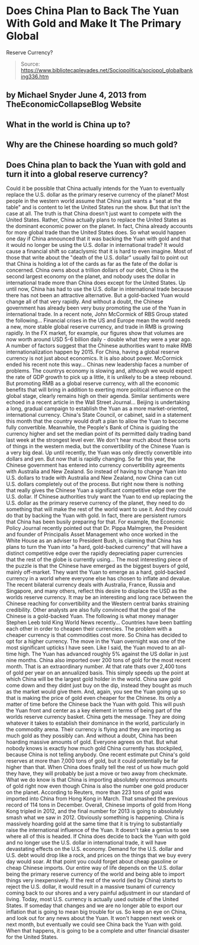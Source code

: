 # Does China Plan to Back The Yuan With Gold and Make It The Primary Global 
Reserve Currency?

> Source: https://www.bibliotecapleyades.net/Sociopolitica/sociopol_globalbanking336.htm

by Michael Snyder
June 4, 2013
from
TheEconomicCollapseBlog Website
-
What in the world is China up to?
-
Why are the Chinese hoarding so much
gold?
-
Does China plan to back the Yuan with
gold and turn it into a global reserve currency?
-
Could it be possible that China actually
intends for the Yuan to eventually replace the U.S. dollar as
the primary reserve currency of the planet?
Most people in the western world assume that
China just wants a "seat at the table" and is content to let the United
States run the show.
But that isn't the case at all. The truth is
that China doesn't just want to compete with the United States. Rather,
China actually plans to replace the United States as the
dominant economic power on the planet. In fact, China already accounts
for more global trade than the United States does.
So what would happen one day if China announced
that it was backing the Yuan with gold and that it would no longer be using
the U.S. dollar in international trade? It would cause a financial shift so
cataclysmic that it is hard to even imagine.
Most of those that write about the "death of the
U.S. dollar" usually fail to point out that China is holding a lot of the
cards as far as the fate of the dollar is concerned.
China owns about a
trillion dollars of
our debt, China is the second largest economy on the planet, and nobody
uses the dollar in international trade more than China does except for the
United States.
Up until now, China has had to use the U.S.
dollar in international trade because there has not been an attractive
alternative. But a gold-backed Yuan would change all of that very rapidly.
And without a doubt, the Chinese government has
already been very busy promoting the use of the Yuan in international trade.
In a recent note,
John McCormick of RBS Group stated the following...
Financial crises in the US and Europe mean
the world needs a new, more stable global reserve currency, and trade in
RMB is growing rapidly. In the FX market, for example, our figures show
that volumes are now worth around USD 5-6 billion daily - double what
they were a year ago.
A number of factors suggest that the Chinese
authorities want to make RMB internationalization happen by 2015.
For China, having a global reserve currency is
not just about economics. It is also about power.
McCormick ended his recent note this way...
Chinas new leadership faces a number of
problems. The countrys economy is slowing and, although we would expect
the rate of GDP growth to pick up a little, it is unlikely to be a steep
rebound.
But promoting RMB as a global reserve
currency, with all the economic benefits that will bring in addition to
exerting more political influence on the global stage, clearly remains
high on their agenda.
Similar sentiments were echoed in a recent
article
in the Wall Street Journal...
Beijing is undertaking a long, gradual
campaign to establish the Yuan as a more market-oriented, international
currency. China's State Council, or cabinet, said in a statement this
month that the country would draft a plan to allow the Yuan to become
fully convertible.
Meanwhile, the People's Bank of China is
guiding the currency higher and set the median point of its permitted
daily trading band last week at the strongest level ever.
We don't hear much about these sorts of things
in the western media, but the convertibility of the Chinese Yuan is a very
big deal.
Up until recently, the Yuan was only directly
convertible into dollars and yen. But now that is rapidly changing. So far
this year, the Chinese government has entered into currency convertibility
agreements
with Australia and New Zealand.
So instead of having to change Yuan into U.S.
dollars to trade with Australia and New Zealand, now China can cut U.S.
dollars completely out of the process.
But right now there is nothing that really gives
the Chinese Yuan a significant competitive edge over the U.S. dollar.
If Chinese authorities truly want the Yuan to
end up replacing the U.S. dollar as the primary reserve currency of the
planet, they need to do something that will make the rest of the world want
to use it.
And they could do that by backing the Yuan with
gold. In fact, there are persistent rumors that China has been busily
preparing for that.
For example,
the Economic Policy Journal recently pointed out that Dr. Pippa
Malmgren, the President and founder of Principalis Asset Management
who once worked in the White House as an adviser to President Bush, is
claiming that China has plans to turn the Yuan into "a hard, gold-backed
currency" that will have a distinct competitive edge over the rapidly
depreciating paper currencies that the rest of the globe is currently
using...
The most interesting piece of the puzzle is
that the Chinese have emerged as the biggest buyers of gold, mainly
off-market. They want the Yuan to emerge as a hard, gold-backed currency
in a world where everyone else has chosen to inflate and devalue.
The recent bilateral currency deals with
Australia, France, Russia and Singapore, and many others, reflect this
desire to displace the USD as the worlds reserve currency.
It may be an interesting and long race
between the Chinese reaching for convertibility and the Western central
banks straining credibility.
Other analysts are also fully convinced that the
goal of the Chinese is a gold-backed Yuan.
The following is what money manager Stephen Leeb
told King World News recently...
Countries have been battling each other in
order to cheapen their currencies. The problem with a cheaper currency
is that commodities cost more. So China has decided to opt for a higher
currency.
The move in the Yuan overnight was one of
the most significant upticks I have seen.
Like I said, the Yuan moved to an all-time
high. The Yuan has advanced roughly 5% against the US dollar in just
nine months. China also imported over 200 tons of gold for the most
recent month. That is an extraordinary number. At that rate thats over
2,400 tons of gold per year on an annualized basis.
This simply speeds up the point at which
China will be the largest gold holder in the world.
China saw gold come
down and they didnt just buy on the dip, instead they bought as much as
the market would give them. And, again, you see the Yuan going up so
that is making the price of gold even cheaper for the Chinese.
Its only a matter of time before the
Chinese back the Yuan with gold. This will push the Yuan front and
center as a key element in terms of being part of the worlds reserve
currency basket. China gets the message. They are doing whatever it
takes to establish their dominance in the world, particularly in the
commodity arena.
Their currency is flying and they are
importing as much gold as they possibly can.
And without a doubt, China has been hoarding
massive amounts of gold. Everyone agrees on that. But what nobody knows is
exactly how much gold China currently has stockpiled, because China is not
telling anybody.
One recent estimate put China's gold reserves
at more
than 7,000 tons of gold, but it could potentially be far higher than
that. When China does finally tell the rest of us how much gold they have,
they will probably be just a move or two away from checkmate.
What we do know is that China is importing
absolutely enormous amounts of gold right now even though China is also the
number one gold producer on the planet.
According to
Reuters, more than 223 tons of gold was imported into China from Hong
Kong in March. That smashed the previous record of 114 tons in December.
Overall, Chinese imports of gold from Hong Kong
tripled in 2012, and the final number for 2013 is going to absolutely smash
what we saw in 2012.
Obviously something is happening.
China is massively hoarding gold at the same
time that it is trying to substantially raise the international influence of
the Yuan.
It doesn't take a genius to see where all of
this is headed.
If China does decide to back the Yuan with gold
and no longer use the U.S. dollar in international trade, it will have
devastating effects on the U.S. economy. Demand for the U.S. dollar and U.S.
debt would drop like a rock, and prices on the things that we buy every day
would soar.
At that point you could forget about cheap
gasoline or cheap Chinese imports. Our entire way of life depends on the
U.S. dollar being the primary reserve currency of the world and being able
to import things very inexpensively. If the rest of the world (led by China)
starts to reject the U.S. dollar, it would result in a massive tsunami of
currency coming back to our shores and a very painful adjustment in our
standard of living.
Today, most U.S. currency is actually used
outside of the United States. If someday
that changes and we are no longer able to export our inflation that is going
to mean big trouble for us.
So keep an eye on China, and look out for any
news about the Yuan.
It won't happen next week or next month, but
eventually we could see China back the Yuan with gold.
When that happens, it is going to be a complete
and utter financial disaster for the United States.
